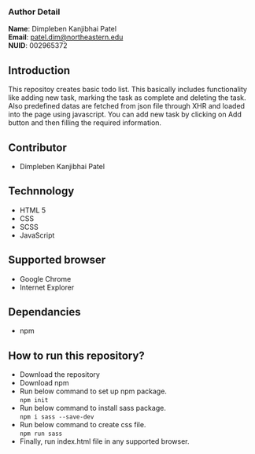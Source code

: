 ### Author Detail <br>
**Name**: Dimpleben Kanjibhai Patel <br />
**Email**: [patel.dim@northeastern.edu](mailto:patel.dim@northeastern.edu) <br />
**NUID**: 002965372 <br />

## Introduction
This repositoy creates basic todo list. This basically includes functionality like adding new task, marking the task as complete and deleting the task. Also predefined datas are fetched from json file through XHR and loaded into the page using javascript. You can add new task by clicking on Add button and then filling the required information. 

## Contributor
- Dimpleben Kanjibhai Patel

## Technnology
- HTML 5
- CSS
- SCSS
- JavaScript

## Supported browser
- Google Chrome
- Internet Explorer


## Dependancies
- npm


## How to run this repository?
- Download the repository
- Download npm
- Run below command to set up npm package. <br />
    `npm init`
- Run below command to install sass package. <br />
    `npm i sass --save-dev`
- Run below command to create css file. <br>
    `npm run sass`
- Finally, run index.html file in any supported browser.

 

